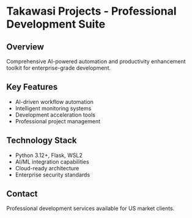 # Takawasi Projects - Professional Development Suite

## Overview
Comprehensive AI-powered automation and productivity enhancement toolkit for enterprise-grade development.

## Key Features
- AI-driven workflow automation
- Intelligent monitoring systems  
- Development acceleration tools
- Professional project management

## Technology Stack
- Python 3.12+, Flask, WSL2
- AI/ML integration capabilities
- Cloud-ready architecture
- Enterprise security standards

## Contact
Professional development services available for US market clients.
